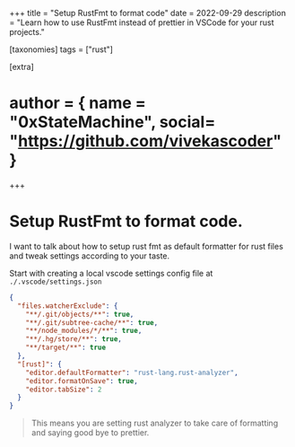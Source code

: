 +++
title = "Setup RustFmt to format code"
date = 2022-09-29
description = "Learn how to use RustFmt instead of prettier in VSCode for your rust projects."

[taxonomies]
tags = ["rust"]

[extra]
# author = { name = "0xStateMachine", social= "https://github.com/vivekascoder" }

+++

# Setup RustFmt to format code.

I want to talk about how to setup rust fmt as default formatter for rust files and tweak settings according to your taste.

Start with creating a local vscode settings config file at `./.vscode/settings.json`

```json
{
  "files.watcherExclude": {
    "**/.git/objects/**": true,
    "**/.git/subtree-cache/**": true,
    "**/node_modules/*/**": true,
    "**/.hg/store/**": true,
    "**/target/**": true
  },
  "[rust]": {
    "editor.defaultFormatter": "rust-lang.rust-analyzer",
    "editor.formatOnSave": true,
    "editor.tabSize": 2
  }
}
```

> This means you are setting rust analyzer to take care of formatting and saying good bye to prettier.
